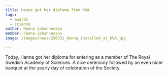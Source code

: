 ```yaml
---
title: Hanna got her diploma from KVA
tags:
  - awards 
  - science
author: Hanna Johannesson
member: hanna-johannesson
image: /images/news/250331_Hanna_installed_at_KVA.jpg

---
```


Today, Hanna got her diploma for entering as a member of The Royal Swedish Academy of Sciences. A nice ceremony followed by an even nicer banquet at the yearly day of celebration of the Society.